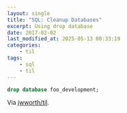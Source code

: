 ```yaml
---
layout: single
title: "SQL: Cleanup Databases"
excerpt: Using drop database
date: 2017-02-02
last_modified_at: 2025-05-13 00:33:19
categories:
    - til
tags:
    - sql
    - til
---
```


```sql
drop database foo_development;
```

Via [jwworth/til](https://github.com/jwworth/til).
